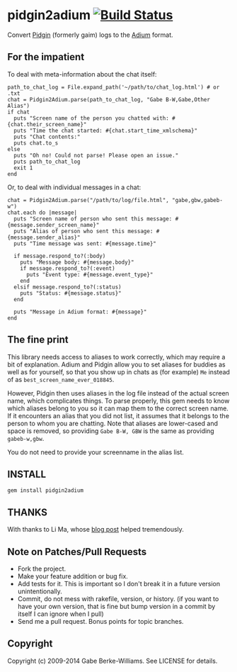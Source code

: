 # pidgin2adium [![Build Status](https://secure.travis-ci.org/gabebw/pidgin2adium.png)](http://travis-ci.org/gabebw/pidgin2adium)

Convert [Pidgin](http://pidgin.im/) (formerly gaim) logs to the
[Adium](http://adium.im/) format.

## For the impatient

To deal with meta-information about the chat itself:

    path_to_chat_log = File.expand_path('~/path/to/chat_log.html') # or .txt
    chat = Pidgin2Adium.parse(path_to_chat_log, "Gabe B-W,Gabe,Other Alias")
    if chat
      puts "Screen name of the person you chatted with: #{chat.their_screen_name}"
      puts "Time the chat started: #{chat.start_time_xmlschema}"
      puts "Chat contents:"
      puts chat.to_s
    else
      puts "Oh no! Could not parse! Please open an issue."
      puts path_to_chat_log
      exit 1
    end

Or, to deal with individual messages in a chat:

    chat = Pidgin2Adium.parse("/path/to/log/file.html", "gabe,gbw,gabeb-w")
    chat.each do |message|
      puts "Screen name of person who sent this message: #{message.sender_screen_name}"
      puts "Alias of person who sent this message: #{message.sender_alias}"
      puts "Time message was sent: #{message.time}"

      if message.respond_to?(:body)
        puts "Message body: #{message.body}"
        if message.respond_to?(:event)
          puts "Event type: #{message.event_type}"
        end
      elsif message.respond_to?(:status)
        puts "Status: #{message.status}"
      end

      puts "Message in Adium format: #{message}"
    end

## The fine print

This library needs access to aliases to work correctly, which may require a bit
of explanation. Adium and Pidgin allow you to set aliases for buddies as well as
for yourself, so that you show up in chats as (for example) `Me` instead of as
`best_screen_name_ever_018845`.

However, Pidgin then uses aliases in the log file instead of the actual screen
name, which complicates things. To parse properly, this gem needs to know which
aliases belong to you so it can map them to the correct screen name. If it
encounters an alias that you did not list,  it assumes that it belongs to the
person to whom you are chatting. Note that aliases are lower-cased and space is
removed, so providing `Gabe B-W, GBW` is the same as providing `gabeb-w,gbw`.

You do not need to provide your screenname in the alias list.

## INSTALL

    gem install pidgin2adium

## THANKS

With thanks to Li Ma, whose [blog post](http://li-ma.blogspot.com/2008/10/pidgin-log-file-to-adium-log-converter.html)
helped tremendously.

## Note on Patches/Pull Requests

* Fork the project.
* Make your feature addition or bug fix.
* Add tests for it. This is important so I don't break it in a
  future version unintentionally.
* Commit, do not mess with rakefile, version, or history.
  (if you want to have your own version, that is fine but bump version in a commit by itself I can ignore when I pull)
* Send me a pull request. Bonus points for topic branches.

## Copyright

Copyright (c) 2009-2014 Gabe Berke-Williams. See LICENSE for details.
